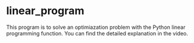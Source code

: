 # linear_program
This program is to solve an optimiazation problem with the Python linear programming function. You can find the detailed explanation in the video. 
